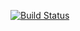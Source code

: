 [![Build Status](https://travis-ci.org/haskell-opengl/GLUT.png)](https://travis-ci.org/haskell-opengl/GLUT)
